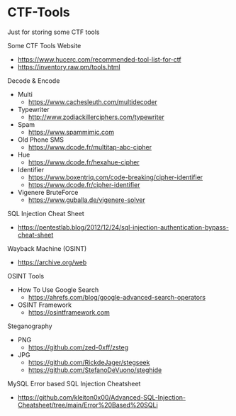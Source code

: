# CTF-Tools
Just for storing some CTF tools

Some CTF Tools Website
- https://www.hucerc.com/recommended-tool-list-for-ctf
- https://inventory.raw.pm/tools.html

Decode & Encode
- Multi
  - https://www.cachesleuth.com/multidecoder
- Typewriter
  - http://www.zodiackillerciphers.com/typewriter
- Spam
  - https://www.spammimic.com
- Old Phone SMS
  - https://www.dcode.fr/multitap-abc-cipher
- Hue
  - https://www.dcode.fr/hexahue-cipher 
- Identifier
  - https://www.boxentriq.com/code-breaking/cipher-identifier
  - https://www.dcode.fr/cipher-identifier
- Vigenere BruteForce
  - https://www.guballa.de/vigenere-solver

SQL Injection Cheat Sheet
- https://pentestlab.blog/2012/12/24/sql-injection-authentication-bypass-cheat-sheet

Wayback Machine (OSINT)
- https://archive.org/web

OSINT Tools
- How To Use Google Search
  - https://ahrefs.com/blog/google-advanced-search-operators
- OSINT Framework
  - https://osintframework.com

Steganography 
- PNG 
  - https://github.com/zed-0xff/zsteg
- JPG 
  - https://github.com/RickdeJager/stegseek
  - https://github.com/StefanoDeVuono/steghide

MySQL Error based SQL Injection Cheatsheet
- https://github.com/kleiton0x00/Advanced-SQL-Injection-Cheatsheet/tree/main/Error%20Based%20SQLi

